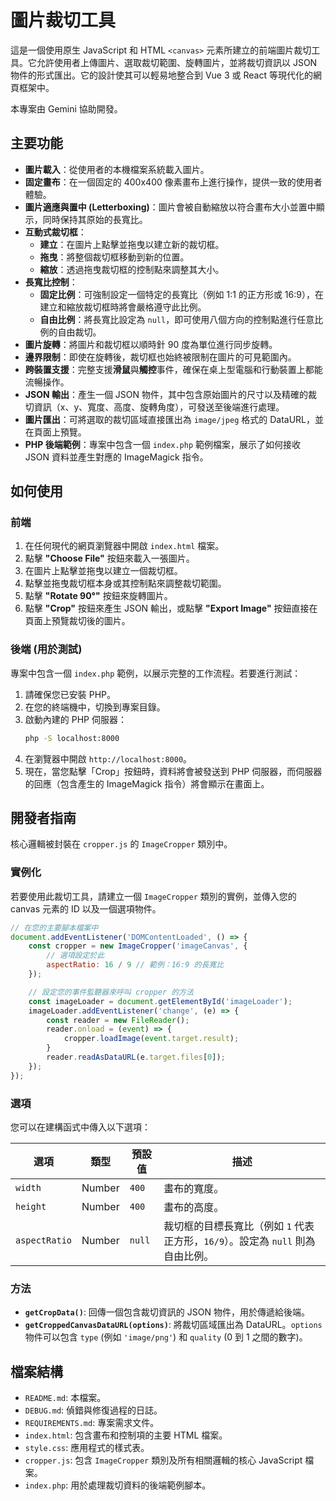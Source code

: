 # 圖片裁切工具

這是一個使用原生 JavaScript 和 HTML `<canvas>` 元素所建立的前端圖片裁切工具。它允許使用者上傳圖片、選取裁切範圍、旋轉圖片，並將裁切資訊以 JSON 物件的形式匯出。它的設計使其可以輕易地整合到 Vue 3 或 React 等現代化的網頁框架中。

本專案由 Gemini 協助開發。

## 主要功能

- **圖片載入**：從使用者的本機檔案系統載入圖片。
- **固定畫布**：在一個固定的 400x400 像素畫布上進行操作，提供一致的使用者體驗。
- **圖片適應與置中 (Letterboxing)**：圖片會被自動縮放以符合畫布大小並置中顯示，同時保持其原始的長寬比。
- **互動式裁切框**：
    - **建立**：在圖片上點擊並拖曳以建立新的裁切框。
    - **拖曳**：將整個裁切框移動到新的位置。
    - **縮放**：透過拖曳裁切框的控制點來調整其大小。
- **長寬比控制**：
    - **固定比例**：可強制設定一個特定的長寬比（例如 1:1 的正方形或 16:9），在建立和縮放裁切框時將會嚴格遵守此比例。
    - **自由比例**：將長寬比設定為 `null`，即可使用八個方向的控制點進行任意比例的自由裁切。
- **圖片旋轉**：將圖片和裁切框以順時針 90 度為單位進行同步旋轉。
- **邊界限制**：即使在旋轉後，裁切框也始終被限制在圖片的可見範圍內。
- **跨裝置支援**：完整支援**滑鼠**與**觸控**事件，確保在桌上型電腦和行動裝置上都能流暢操作。
- **JSON 輸出**：產生一個 JSON 物件，其中包含原始圖片的尺寸以及精確的裁切資訊（x、y、寬度、高度、旋轉角度），可發送至後端進行處理。
- **圖片匯出**：可將選取的裁切區域直接匯出為 `image/jpeg` 格式的 DataURL，並在頁面上預覽。
- **PHP 後端範例**：專案中包含一個 `index.php` 範例檔案，展示了如何接收 JSON 資料並產生對應的 ImageMagick 指令。

## 如何使用

### 前端

1.  在任何現代的網頁瀏覽器中開啟 `index.html` 檔案。
2.  點擊 **"Choose File"** 按鈕來載入一張圖片。
3.  在圖片上點擊並拖曳以建立一個裁切框。
4.  點擊並拖曳裁切框本身或其控制點來調整裁切範圍。
5.  點擊 **"Rotate 90°"** 按鈕來旋轉圖片。
6.  點擊 **"Crop"** 按鈕來產生 JSON 輸出，或點擊 **"Export Image"** 按鈕直接在頁面上預覽裁切後的圖片。

### 後端 (用於測試)

專案中包含一個 `index.php` 範例，以展示完整的工作流程。若要進行測試：

1.  請確保您已安裝 PHP。
2.  在您的終端機中，切換到專案目錄。
3.  啟動內建的 PHP 伺服器：
    ```bash
    php -S localhost:8000
    ```
4.  在瀏覽器中開啟 `http://localhost:8000`。
5.  現在，當您點擊「Crop」按鈕時，資料將會被發送到 PHP 伺服器，而伺服器的回應（包含產生的 ImageMagick 指令）將會顯示在畫面上。

## 開發者指南

核心邏輯被封裝在 `cropper.js` 的 `ImageCropper` 類別中。

### 實例化

若要使用此裁切工具，請建立一個 `ImageCropper` 類別的實例，並傳入您的 canvas 元素的 ID 以及一個選項物件。

```javascript
// 在您的主要腳本檔案中
document.addEventListener('DOMContentLoaded', () => {
    const cropper = new ImageCropper('imageCanvas', {
        // 選項設定於此
        aspectRatio: 16 / 9 // 範例：16:9 的長寬比
    });

    // 設定您的事件監聽器來呼叫 cropper 的方法
    const imageLoader = document.getElementById('imageLoader');
    imageLoader.addEventListener('change', (e) => {
        const reader = new FileReader();
        reader.onload = (event) => {
            cropper.loadImage(event.target.result);
        }
        reader.readAsDataURL(e.target.files[0]);
    });
});
```

### 選項

您可以在建構函式中傳入以下選項：

| 選項          | 類型   | 預設值 | 描述                                                                                              |
|---------------|--------|---------|---------------------------------------------------------------------------------------------------| 
| `width`       | Number | `400`   | 畫布的寬度。                                                                                      |
| `height`      | Number | `400`   | 畫布的高度。                                                                                      |
| `aspectRatio` | Number | `null`  | 裁切框的目標長寬比（例如 `1` 代表正方形，`16/9`）。設定為 `null` 則為自由比例。 |

### 方法

- **`getCropData()`**: 回傳一個包含裁切資訊的 JSON 物件，用於傳遞給後端。
- **`getCroppedCanvasDataURL(options)`**: 將裁切區域匯出為 DataURL。`options` 物件可以包含 `type` (例如 `'image/png'`) 和 `quality` (0 到 1 之間的數字)。

## 檔案結構

- `README.md`: 本檔案。
- `DEBUG.md`: 偵錯與修復過程的日誌。
- `REQUIREMENTS.md`: 專案需求文件。
- `index.html`: 包含畫布和控制項的主要 HTML 檔案。
- `style.css`: 應用程式的樣式表。
- `cropper.js`: 包含 `ImageCropper` 類別及所有相關邏輯的核心 JavaScript 檔案。
- `index.php`: 用於處理裁切資料的後端範例腳本。
